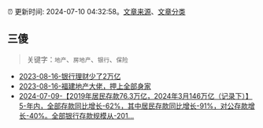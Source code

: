 :alarm_clock: 更新时间: 2024-07-10 04:32:58。[文章来源](/README.md)、[文章分类](/TAGS.md)

## 三傻


> 关键字：`地产`、`房地产`、`银行`、`保险`



- [2023-08-16-银行理财少了2万亿](https://www.aicaijing.com.cn/article/18565) 
- [2023-08-16-福建地产大佬，押上全部身家](https://www.aicaijing.com.cn/article/18567) 
- [2024-07-09-【2019年居民存款76.3万亿，2024年3月146万亿（记录下）】5-年内，全部存款同比增长-62%，其中居民存款同比增长-91%，对公存款增长-40%。全部银行存款规模从-201...](https://xueqiu.com/2140389661/296741353) 
